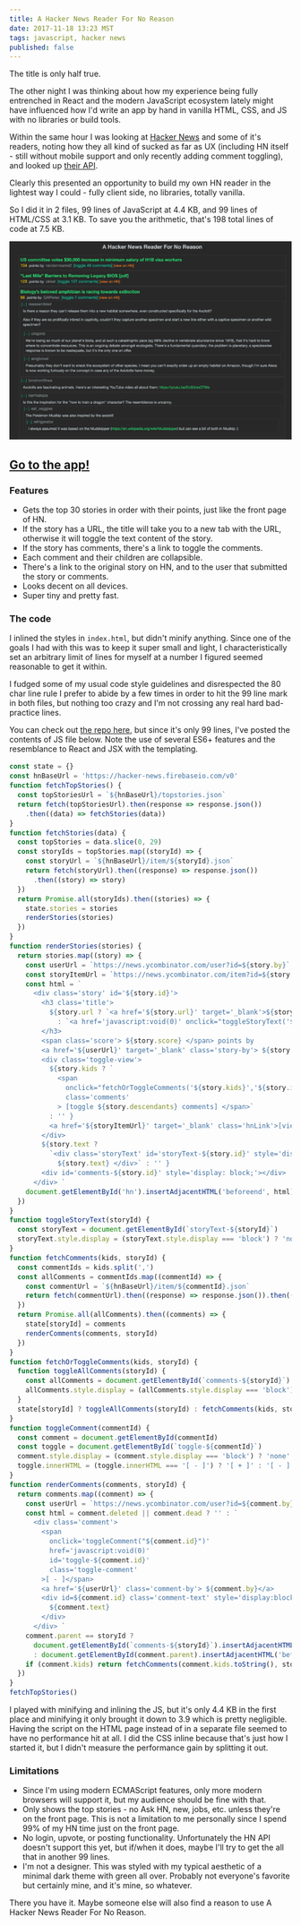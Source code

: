 ```yaml
---
title: A Hacker News Reader For No Reason
date: 2017-11-18 13:23 MST
tags: javascript, hacker news
published: false
---
```


The title is only half true.

The other night I was thinking about how my experience being fully entrenched in React and the modern JavaScript ecosystem lately might have influenced how I'd write an app by hand in vanilla HTML, CSS, and JS with no libraries or build tools.

Within the same hour I was looking at [Hacker News](https://news.ycombinator.com/) and some of it's readers, noting how they all kind of sucked as far as UX (including HN itself - still without mobile support and only recently adding comment toggling), and looked up [their API](https://hacker-news.firebaseio.com/v0/).

Clearly this presented an opportunity to build my own HN reader in the lightest way I could - fully client side, no libraries, totally vanilla.

So I did it in 2 files, 99 lines of JavaScript at 4.4 KB, and 99 lines of HTML/CSS at 3.1 KB. To save you the arithmetic, that's 198 total lines of code at 7.5 KB.

<a href="https://elliotec.com/hn-no-reason" target='_blank'>
    <img src="../images/hn-no-reason.png" alt='HN App Image' />
    <h2>Go to the app!</h2>
</a>

### Features

- Gets the top 30 stories in order with their points, just like the front page of HN.
- If the story has a URL, the title will take you to a new tab with the URL, otherwise it will toggle the text content of the story.
- If the story has comments, there's a link to toggle the comments.
- Each comment and their children are collapsible.
- There's a link to the original story on HN, and to the user that submitted the story or comments.
- Looks decent on all devices.
- Super tiny and pretty fast.


### The code

I inlined the styles in `index.html`, but didn't minify anything. Since one of the goals I had with this was to keep it super small and light, I characteristically set an arbitrary limit of lines for myself at a number I figured seemed reasonable to get it within.

I fudged some of my usual code style guidelines and disrespected the 80 char line rule I prefer to abide by a few times in order to hit the 99 line mark in both files, but nothing too crazy and I'm not crossing any real hard bad-practice lines.

You can check out [the repo here](https://github.com/elliotec/hn-no-reason), but since it's only 99 lines, I've posted the contents of JS file below. Note the use of several ES6+ features and the resemblance to React and JSX with the templating.

```javascript
const state = {}
const hnBaseUrl = 'https://hacker-news.firebaseio.com/v0'
function fetchTopStories() {
  const topStoriesUrl = `${hnBaseUrl}/topstories.json`
  return fetch(topStoriesUrl).then(response => response.json())
    .then((data) => fetchStories(data))
}
function fetchStories(data) {
  const topStories = data.slice(0, 29)
  const storyIds = topStories.map((storyId) => {
    const storyUrl = `${hnBaseUrl}/item/${storyId}.json`
    return fetch(storyUrl).then((response) => response.json())
      .then((story) => story)
  })
  return Promise.all(storyIds).then((stories) => {
    state.stories = stories
    renderStories(stories)
  })
}
function renderStories(stories) {
  return stories.map((story) => {
    const userUrl = `https://news.ycombinator.com/user?id=${story.by}`
    const storyItemUrl = `https://news.ycombinator.com/item?id=${story.id}`
    const html = `
      <div class='story' id='${story.id}'>
        <h3 class='title'>
          ${story.url ? `<a href='${story.url}' target='_blank'>${story.title}</a>`
            : `<a href='javascript:void(0)' onclick="toggleStoryText('${story.id}')" >${story.title}</a>`}
        </h3>
        <span class='score'> ${story.score} </span> points by
        <a href='${userUrl}' target='_blank' class='story-by'> ${story.by}</a>
        <div class='toggle-view'>
          ${story.kids ? `
            <span
              onclick="fetchOrToggleComments('${story.kids}','${story.id}')"
              class='comments'
            > [toggle ${story.descendants} comments] </span>`
          : '' }
          <a href='${storyItemUrl}' target='_blank' class='hnLink'>[view on HN]</a>
        </div>
        ${story.text ?
          `<div class='storyText' id='storyText-${story.id}' style='display:none;'>
            ${story.text} </div>` : '' }
        <div id='comments-${story.id}' style='display: block;'></div>
      </div> `
    document.getElementById('hn').insertAdjacentHTML('beforeend', html)
  })
}
function toggleStoryText(storyId) {
  const storyText = document.getElementById(`storyText-${storyId}`)
  storyText.style.display = (storyText.style.display === 'block') ? 'none' : 'block'
}
function fetchComments(kids, storyId) {
  const commentIds = kids.split(',')
  const allComments = commentIds.map((commentId) => {
    const commentUrl = `${hnBaseUrl}/item/${commentId}.json`
    return fetch(commentUrl).then((response) => response.json()).then((comment) => comment)
  })
  return Promise.all(allComments).then((comments) => {
    state[storyId] = comments
    renderComments(comments, storyId)
  })
}
function fetchOrToggleComments(kids, storyId) {
  function toggleAllComments(storyId) {
    const allComments = document.getElementById(`comments-${storyId}`)
    allComments.style.display = (allComments.style.display === 'block') ? 'none' : 'block'
  }
  state[storyId] ? toggleAllComments(storyId) : fetchComments(kids, storyId)
}
function toggleComment(commentId) {
  const comment = document.getElementById(commentId)
  const toggle = document.getElementById(`toggle-${commentId}`)
  comment.style.display = (comment.style.display === 'block') ? 'none' : 'block'
  toggle.innerHTML = (toggle.innerHTML === '[ - ]') ? '[ + ]' : '[ - ]'
}
function renderComments(comments, storyId) {
  return comments.map((comment) => {
    const userUrl = `https://news.ycombinator.com/user?id=${comment.by}`
    const html = comment.deleted || comment.dead ? '' : `
      <div class='comment'>
        <span
          onclick='toggleComment("${comment.id}")'
          href='javascript:void(0)'
          id='toggle-${comment.id}'
          class='toggle-comment'
        >[ - ]</span>
        <a href='${userUrl}' class='comment-by'> ${comment.by}</a>
        <div id=${comment.id} class='comment-text' style='display:block;'>
          ${comment.text}
        </div>
      </div> `
    comment.parent == storyId ?
      document.getElementById(`comments-${storyId}`).insertAdjacentHTML('beforeend', html)
      : document.getElementById(comment.parent).insertAdjacentHTML('beforeend', html)
    if (comment.kids) return fetchComments(comment.kids.toString(), storyId)
  })
}
fetchTopStories()
```
I played with minifying and inlining the JS, but it's only 4.4 KB in the first place and minifying it only brought it down to 3.9 which is pretty negligible. Having the script on the HTML page instead of in a separate file seemed to have no performance hit at all. I did the CSS inline because that's just how I started it, but I didn't measure the performance gain by splitting it out.

### Limitations

- Since I'm using modern ECMAScript features, only more modern browsers will support it, but my audience should be fine with that.
- Only shows the top stories - no Ask HN, new, jobs, etc. unless they're on the front page. This is not a limitation to me personally since I spend 99% of my HN time just on the front page.
- No login, upvote, or posting functionality. Unfortunately the HN API doesn't support this yet, but if/when it does, maybe I'll try to get the all that in another 99 lines.
- I'm not a designer. This was styled with my typical aesthetic of a minimal dark theme with green all over. Probably not everyone's favorite but certainly mine, and it's mine, so whatever.

There you have it. Maybe someone else will also find a reason to use A Hacker News Reader For No Reason.
